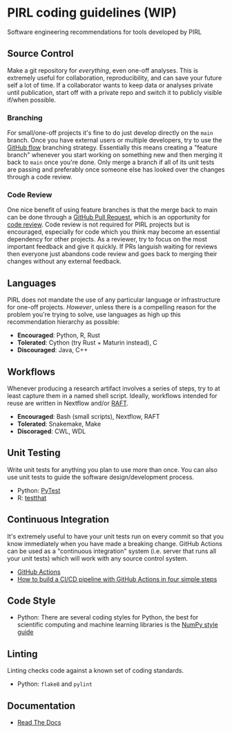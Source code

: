 # PIRL coding guidelines (WIP)
Software engineering recommendations for tools developed by PIRL




## Source Control

Make a git repository for *everything*, even one-off analyses. This is extremely useful for collaboration, reproducibility, and can save your future self a lot of time. If a collaborator wants to keep data or analyses private until publication, start off with a private repo and switch it to publicly visible if/when possible. 

### Branching

For small/one-off projects it's fine to do just develop directly on the `main` branch. Once you have external users or multiple developers, try to use the [GitHub flow](https://gitversion.net/docs/learn/branching-strategies/githubflow/) branching strategy. Essentially this means creating a "feature branch" whenever you start working on something new and then merging it back to `main` once you're done. Only merge a branch if all of its unit tests are passing and preferably once someone else has looked over the changes through a code review. 

### Code Review

One nice benefit of using feature branches is that the merge back to main can be done through a [GitHub Pull Request](https://gist.github.com/vlandham/3b2b79c40bc7353ae95a), which is an opportunity for [code review](https://github.com/features/code-review). Code review is not required for PIRL projects but is encouraged, especially for code which you think may become an essential dependency for other projects. As a reviewer, try to focus on the most important feedback and give it quickly. If PRs languish waiting for reviews then everyone just abandons code review and goes back to merging their changes without any external feedback. 

## Languages

PIRL does not mandate the use of any particular language or infrastructure for one-off projects. *However*, unless there is a compelling reason for the problem you're trying to solve, use languages as high up this recommendation hierarchy as possible: 

* **Encouraged**: Python, R, Rust
* **Tolerated**:  Cython (try Rust + Maturin instead), C
* **Discouraged**: Java, C++

## Workflows

Whenever producing a research artifact involves a series of steps, try to at least capture them in a named shell script. Ideally, workflows intended for reuse are written in Nextflow and/or [RAFT](https://gitlab.com/landscape-of-effective-neoantigens-software/raft/-/wikis/home). 

* **Encouraged**: Bash (small scripts), Nextflow, RAFT
* **Tolerated**:  Snakemake, Make
* **Discoraged**: CWL, WDL

## Unit Testing

Write unit tests for anything you plan to use more than once. You can also use unit tests to guide the software design/development process. 

* Python: [PyTest](https://nose.readthedocs.io/en/latest/testing.html](https://docs.pytest.org/en/8.0.x/))
* R: [testthat](https://testthat.r-lib.org/)

## Continuous Integration

It's extremely useful to have your unit tests run on every commit so that you know immediately when you have made a breaking change. GitHub Actions can be used as a "continuous integration" system (i.e. server that runs all your unit tests) which will work with any source control system. 

* [GitHub Actions](https://docs.travis-ci.com/user/tutorial/)
* [How to build a CI/CD pipeline with GitHub Actions in four simple steps](https://github.blog/2022-02-02-build-ci-cd-pipeline-github-actions-four-steps/)


## Code Style
* Python: There are several coding styles for Python, the best for scientific computing and machine learning libraries is the [NumPy style guide](https://numpydoc.readthedocs.io/en/latest/format.html) 

## Linting
Linting checks code against a known set of coding standards.
* Python: `flake8` and `pylint`

## Documentation 
* [Read The Docs](https://readthedocs.org/)



